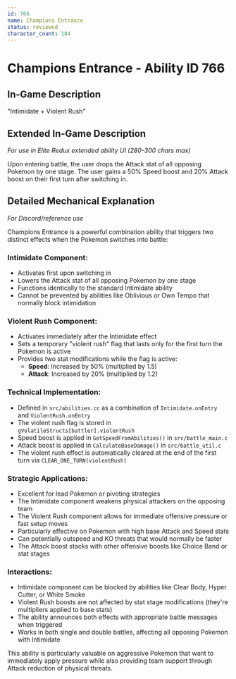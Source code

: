 ```yaml
---
id: 766
name: Champions Entrance
status: reviewed
character_count: 184
---
```


# Champions Entrance - Ability ID 766

## In-Game Description
"Intimidate + Violent Rush"

## Extended In-Game Description
*For use in Elite Redux extended ability UI (280-300 chars max)*

Upon entering battle, the user drops the Attack stat of all opposing Pokemon by one stage. The user gains a 50% Speed boost and 20% Attack boost on their first turn after switching in.


## Detailed Mechanical Explanation
*For Discord/reference use*

Champions Entrance is a powerful combination ability that triggers two distinct effects when the Pokemon switches into battle:

### Intimidate Component:
- Activates first upon switching in
- Lowers the Attack stat of all opposing Pokemon by one stage
- Functions identically to the standard Intimidate ability
- Cannot be prevented by abilities like Oblivious or Own Tempo that normally block intimidation

### Violent Rush Component:
- Activates immediately after the Intimidate effect
- Sets a temporary "violent rush" flag that lasts only for the first turn the Pokemon is active
- Provides two stat modifications while the flag is active:
  - **Speed**: Increased by 50% (multiplied by 1.5)
  - **Attack**: Increased by 20% (multiplied by 1.2)

### Technical Implementation:
- Defined in `src/abilities.cc` as a combination of `Intimidate.onEntry` and `ViolentRush.onEntry`
- The violent rush flag is stored in `gVolatileStructs[battler].violentRush`
- Speed boost is applied in `GetSpeedFromAbilities()` in `src/battle_main.c`
- Attack boost is applied in `CalculateBaseDamage()` in `src/battle_util.c` 
- The violent rush effect is automatically cleared at the end of the first turn via `CLEAR_ONE_TURN(violentRush)`

### Strategic Applications:
- Excellent for lead Pokemon or pivoting strategies
- The Intimidate component weakens physical attackers on the opposing team
- The Violent Rush component allows for immediate offensive pressure or fast setup moves
- Particularly effective on Pokemon with high base Attack and Speed stats
- Can potentially outspeed and KO threats that would normally be faster
- The Attack boost stacks with other offensive boosts like Choice Band or stat stages

### Interactions:
- Intimidate component can be blocked by abilities like Clear Body, Hyper Cutter, or White Smoke
- Violent Rush boosts are not affected by stat stage modifications (they're multipliers applied to base stats)
- The ability announces both effects with appropriate battle messages when triggered
- Works in both single and double battles, affecting all opposing Pokemon with Intimidate

This ability is particularly valuable on aggressive Pokemon that want to immediately apply pressure while also providing team support through Attack reduction of physical threats.